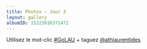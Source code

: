 ```yaml
---
title: Photos – Jour 3
layout: gallery
albumID: 15323016371472
---
```


Utilisez le mot-clic [#GoLAU](https://www.instagram.com/explore/tags/golau/) + taguez [@athlaurentides](https://www.instagram.com/athlaurentides)